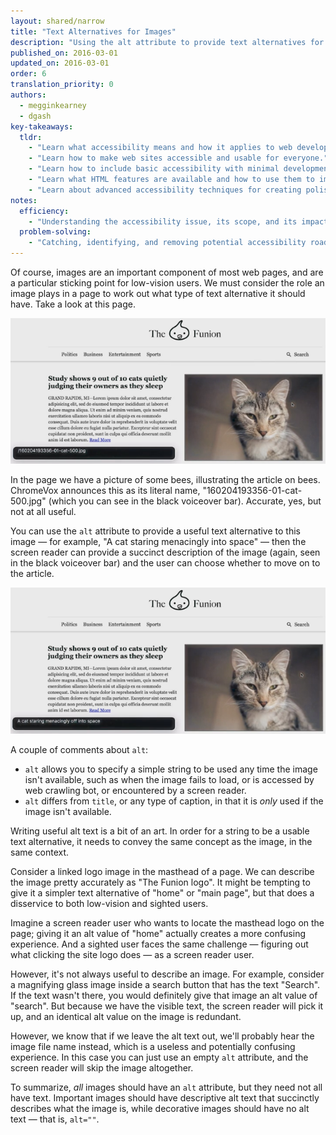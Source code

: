 ```yaml
---
layout: shared/narrow
title: "Text Alternatives for Images"
description: "Using the alt attribute to provide text alternatives for images"
published_on: 2016-03-01
updated_on: 2016-03-01
order: 6
translation_priority: 0
authors:
  - megginkearney
  - dgash
key-takeaways:
  tldr: 
    - "Learn what accessibility means and how it applies to web development."
    - "Learn how to make web sites accessible and usable for everyone."
    - "Learn how to include basic accessibility with minimal development impace."
    - "Learn what HTML features are available and how to use them to improve accessibility."
    - "Learn about advanced accessibility techniques for creating polished accessibility experiences."
notes:
  efficiency:
    - "Understanding the accessibility issue, its scope, and its impact can make you a better web developer."
  problem-solving:
    - "Catching, identifying, and removing potential accessibility roadblocks before they happen can improve your development process and reduce maintenance requirements."
---
```


Of course, images are an important component of most web pages, and are a particular sticking point for low-vision users. We must consider the role an image plays in a page to work out what type of text alternative it should have. Take a look at this page.

![funioncat1](imgs/funioncat1.png)

In the page we have a picture of some bees, illustrating the article on bees. ChromeVox announces this as its literal name, "160204193356-01-cat-500.jpg" (which you can see in the black voiceover bar). Accurate, yes, but not at all useful.

You can use the `alt` attribute to provide a useful text alternative to this image &mdash; for example, "A cat staring menacingly into space" &mdash; then the screen reader can provide a succinct description of the image (again, seen in the black voiceover bar) and the user can choose whether to move on to the article.

![funioncat2](imgs/funioncat2.png)

A couple of comments about `alt`:

 - `alt` allows you to specify a simple string to be used any time the image isn't available, such as when the image fails to load, or is accessed by web crawling bot, or encountered by a screen reader.
 - `alt` differs from `title`, or any type of caption, in that it is *only* used if the image isn't available.

Writing useful alt text is a bit of an art. In order for a string to be a usable text alternative, it needs to convey the same concept as the image, in the same context. 

Consider a linked logo image in the masthead of a page. We can describe the image pretty accurately as "The Funion logo". It might be tempting to give it a simpler text alternative of "home" or "main page", but that does a disservice to both low-vision and sighted users.

Imagine a screen reader user who wants to locate the masthead logo on the page; giving it an alt value of "home" actually creates a more confusing experience. And a sighted user faces the same challenge &mdash; figuring out what clicking the site logo does &mdash; as a screen reader user.

However, it's not always useful to describe an image. For example, consider a magnifying glass image inside a search button that has the text "Search". If the text wasn't there, you would definitely give that image an alt value of "search". But because we have the visible text, the screen reader will pick it up, and an identical alt value on the image is redundant. 

However, we know that if we leave the alt text out, we'll probably hear the image file name instead, which is a useless and potentially confusing experience. In this case you can just use an empty `alt` attribute, and the screen reader will skip the image altogether.

To summarize, *all* images should have an `alt` attribute, but they need not all have text. Important images should have descriptive alt text that succinctly describes what the image is, while decorative images should have no alt text &mdash; that is, `alt=""`. 
